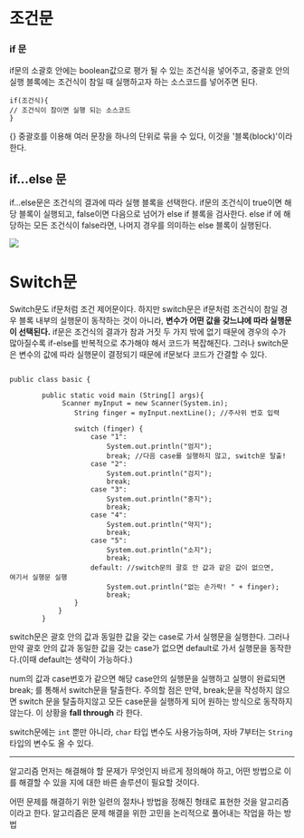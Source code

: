 # 조건문
### if 문
if문의 소괄호 안에는 boolean값으로 평가 될 수 있는 조건식을 넣어주고, 
중괄호 안의 실행 블록에는 조건식이 참일 때 실행하고자 하는 소스코드를 
넣어주면 된다.
```
if(조건식){
// 조건식이 참이면 실행 되는 소스코드
}
```
{} 중괄호를 이용해 여러 문장을 하나의 단위로 묶을 수 있다, 이것을 
'블록(block)'이라 한다.

## if...else 문
if...else문은 조건식의 결과에 따라 실행 블록을 선택한다.
if문의 조건식이 true이면 해당 블록이 실행되고, false이면 다음으로 넘어가 
else if 블록을 검사한다.
else if 에 해당하는 모든 조건식이 false라면, 나머지 경우를 의미하는 else 
블록이 실행된다.

![](https://velog.velcdn.com/images/minthug94_/post/7bae3a2c-0a19-4bf4-8025-fc986c888331/image.png)


# Switch문
Switch문도 if문처럼 조건 제어문이다.
하지만 switch문은 if문처럼 조건식이 참일 경우 블록 내부의 실행문이 
동작하는 것이 아니라, **변수가 어떤 값을 갖느냐에 따라 실행문이 
선택된다.**
if문은 조건식의 결과가 참과 거짓 두 가지 밖에 없기 때문에 경우의 수가 
많아질수록 if-else를 반복적으로 추가해야 해서 코드가 복잡해진다.
그러나 switch문은 변수의 값에 따라 실행문이 결정되기 때문에 if문보다 
코드가 간결할 수 있다.

```

public class basic {

        public static void main (String[] args){
             Scanner myInput = new Scanner(System.in);
                String finger = myInput.nextLine(); //주사위 번호 입력

                switch (finger) {
                    case "1":
                        System.out.println("엄지");
                        break; //다음 case를 실행하지 않고, switch문 탈출!
                    case "2":
                        System.out.println("검지");
                        break;
                    case "3":
                        System.out.println("중지");
                        break;
                    case "4":
                        System.out.println("약지");
                        break;
                    case "5":
                        System.out.println("소지");
                        break;
                    default: //switch문의 괄호 안 값과 같은 값이 없으면, 
여기서 실행문 실행
                        System.out.println("없는 손가락! " + finger);
                        break;
                }
            }
        }
```
switch문은 괄호 안의 값과 동일한 값을 갖는 case로 가서 실행문을 실행한다.
그러나 만약 괄호 안의 값과 동일한 값을 갖는 case가 없으면 default로 가서 
실행문을 동작한다.(이때 default는 생략이 가능하다.)

num의 값과 case번호가 같으면 해당 case안의 실행문을 실행하고 실행이 
완료되면 break; 를 통해서 switch문을 탈출한다.
주의할 점은 만약, break;문을 작성하지 않으면 switch 문을 탈출하지않고 모든 
case문을 실행하게 되어 원하는 방식으로 동작하지 않는다.
이 상황을 **fall through** 라 한다.

switch문에는 <code>int</code> 뿐만 아니라, <code>char</code> 타입 변수도 
사용가능하며, 자바 7부터는 <code>String</code> 타입의 변수도 올 수 있다.

----------
알고리즘
먼저는 해결해야 할 문제가 무엇인지 바르게 정의해야 하고, 어떤 방법으로 
이를 해결할 수 있을 지에 대한 바른 솔루션이 필요할 것이다.

어떤 문제를 해결하기 위한 일련의 절차나 방법을 정해진 형태로 표현한 것을 
알고리즘이라고 한다.
알고리즘은 문제 해결을 위한 고민을 논리적으로 풀어내는 작업을 하는 방법
